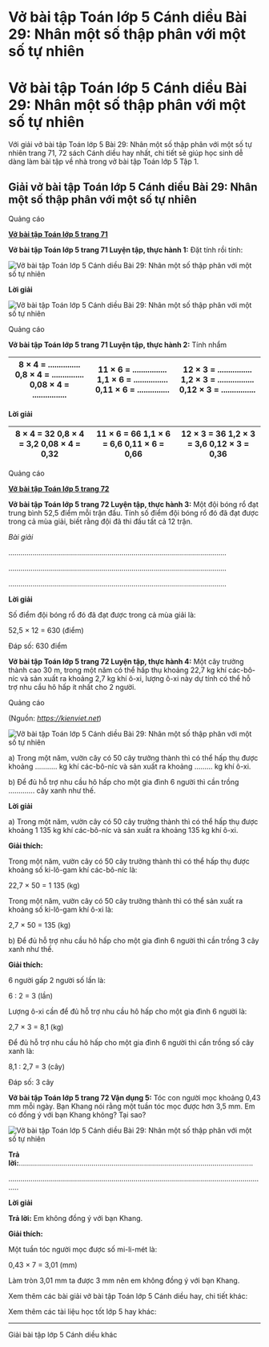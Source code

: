 # Vở bài tập Toán lớp 5 Cánh diều Bài 29: Nhân một số thập phân với một số tự nhiên

# Vở bài tập Toán lớp 5 Cánh diều Bài 29: Nhân một số thập phân với một số tự nhiên

Với giải vở bài tập Toán lớp 5 Bài 29: Nhân một số thập phân với một số tự nhiên trang 71, 72 sách Cánh diều hay nhất, chi tiết sẽ giúp học sinh dễ dàng làm bài tập về nhà trong vở bài tập Toán lớp 5 Tập 1.

## Giải vở bài tập Toán lớp 5 Cánh diều Bài 29: Nhân một số thập phân với một số tự nhiên

Quảng cáo

[**Vở bài tập Toán lớp 5 trang 71**](https://vietjack.com/vbt-toan-5-cd/vbt-toan-lop-5-trang-71.jsp)

**Vở bài tập Toán lớp 5 trang 71 Luyện tập, thực hành 1:** Đặt tính rồi tính:

![Vở bài tập Toán lớp 5 Cánh diều Bài 29: Nhân một số thập phân với một số tự nhiên](https://vietjack.com/vbt-toan-5-cd/images/bai-29-nhan-mot-so-thap-phan-voi-mot-so-tu-nhien-4.PNG)

**Lời giải**

![Vở bài tập Toán lớp 5 Cánh diều Bài 29: Nhân một số thập phân với một số tự nhiên](https://vietjack.com/vbt-toan-5-cd/images/bai-29-nhan-mot-so-thap-phan-voi-mot-so-tu-nhien-5.PNG)

Quảng cáo

**Vở bài tập Toán lớp 5 trang 71 Luyện tập, thực hành 2:** Tính nhẩm

8 × 4 = ............... 0,8 × 4 = ............... 0,08 × 4 = ................ |  11 × 6 = ................ 1,1 × 6 = ................ 0,11 × 6 = ............... |  12 × 3 = ................ 1,2 × 3 = ................. 0,12 × 3 = ................  
---|---|---  
  
**Lời giải**

8 × 4 = 32 0,8 × 4 = 3,2 0,08 × 4 = 0,32 |  11 × 6 = 66 1,1 × 6 = 6,6 0,11 × 6 = 0,66 |  12 × 3 = 36 1,2 × 3 = 3,6 0,12 × 3 = 0,36  
---|---|---  
  
Quảng cáo

[**Vở bài tập Toán lớp 5 trang 72**](https://vietjack.com/vbt-toan-5-cd/vbt-toan-lop-5-trang-72.jsp)

**Vở bài tập Toán lớp 5 trang 72 Luyện tập, thực hành 3:** Một đội bóng rổ đạt trung bình 52,5 điểm mỗi trận đấu. Tính số điểm đội bóng rổ đó đã đạt được trong cả mùa giải, biết rằng đội đã thi đấu tất cả 12 trận.

_Bài giải_

............................................................................................................

............................................................................................................

............................................................................................................

**Lời giải**

Số điểm đội bóng rổ đó đã đạt được trong cả mùa giải là:

52,5 × 12 = 630 (điểm)

Đáp số: 630 điểm

**Vở bài tập Toán lớp 5 trang 72 Luyện tập, thực hành 4:** Một cây trưởng thành cao 30 m, trong một năm có thể hấp thụ khoảng 22,7 kg khí các-bô-níc và sản xuất ra khoảng 2,7 kg khí ô-xi, lượng ô-xi này dự tính có thể hỗ trợ nhu cầu hô hấp ít nhất cho 2 người.

Quảng cáo

(Nguồn: [_https://kienviet.net_](https://kienviet.net))

![Vở bài tập Toán lớp 5 Cánh diều Bài 29: Nhân một số thập phân với một số tự nhiên](https://vietjack.com/vbt-toan-5-cd/images/bai-29-nhan-mot-so-thap-phan-voi-mot-so-tu-nhien-6.PNG)

a) Trong một năm, vườn cây có 50 cây trưởng thành thì có thể hấp thụ được khoảng ........... kg khí các-bô-níc và sản xuất ra khoảng ......... kg khí ô-xi.

b) Để đủ hỗ trợ nhu cầu hô hấp cho một gia đình 6 người thì cần trồng ............. cây xanh như thế.

**Lời giải**

a) Trong một năm, vườn cây có 50 cây trưởng thành thì có thể hấp thụ được khoảng 1 135 kg khí các-bô-níc và sản xuất ra khoảng 135 kg khí ô-xi.

**Giải thích:**

Trong một năm, vườn cây có 50 cây trưởng thành thì có thể hấp thụ được khoảng số ki-lô-gam khí các-bô-níc là:

22,7 × 50 = 1 135 (kg)

Trong một năm, vườn cây có 50 cây trưởng thành thì có thể sản xuất ra khoảng số ki-lô-gam khí ô-xi là:

2,7 × 50 = 135 (kg)

b) Để đủ hỗ trợ nhu cầu hô hấp cho một gia đình 6 người thì cần trồng 3 cây xanh như thế.

**Giải thích:**

6 người gấp 2 người số lần là:

6 : 2 = 3 (lần)

Lượng ô-xi cần để đủ hỗ trợ nhu cầu hô hấp cho một gia đình 6 người là:

2,7 × 3 = 8,1 (kg)

Để đủ hỗ trợ nhu cầu hô hấp cho một gia đình 6 người thì cần trồng số cây xanh là:

8,1 : 2,7 = 3 (cây)

Đáp số: 3 cây

**Vở bài tập Toán lớp 5 trang 72 Vận dụng 5:** Tóc con người mọc khoảng 0,43 mm mỗi ngày. Bạn Khang nói rằng một tuần tóc mọc được hơn 3,5 mm. Em có đồng ý với bạn Khang không? Tại sao?

![Vở bài tập Toán lớp 5 Cánh diều Bài 29: Nhân một số thập phân với một số tự nhiên](https://vietjack.com/vbt-toan-5-cd/images/bai-29-nhan-mot-so-thap-phan-voi-mot-so-tu-nhien-7.PNG)

**Trả lời:**....................................................................................................................

.................................................................................................................................

**Lời giải**

**Trả lời:** Em không đồng ý với bạn Khang.

**Giải thích:**

Một tuần tóc người mọc được số mi-li-mét là:

0,43 × 7 = 3,01 (mm)

Làm tròn 3,01 mm ta được 3 mm nên em không đồng ý với bạn Khang.

Xem thêm các bài giải vở bài tập Toán lớp 5 Cánh diều hay, chi tiết khác:

Xem thêm các tài liệu học tốt lớp 5 hay khác:

* * *

Giải bài tập lớp 5 Cánh diều khác
